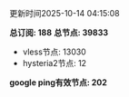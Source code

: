 更新时间2025-10-14 04:15:08

**总订阅: 188**
**总节点: 39833**
- vless节点: 13030
- hysteria2节点: 12

**google ping有效节点: 202**
